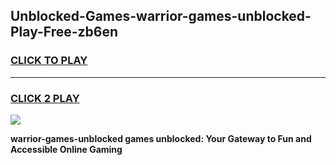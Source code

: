 
## Unblocked-Games-warrior-games-unblocked-Play-Free-zb6en
<h3>
<a href="https://premium76.site?title=warrior-games-unblocked&ref=23A">CLICK TO PLAY</a></h3>
<hr>

<h3>
<a href="https://premium76.site?title=warrior-games-unblocked&ref=23A">CLICK 2 PLAY</a>
  
</h3>

<a href="https://premium76.site?title=warrior-games-unblocked&ref=23A"><img src="https://clearcache.store/games.png"></a>


**warrior-games-unblocked games unblocked: Your Gateway to Fun and Accessible Online Gaming**
